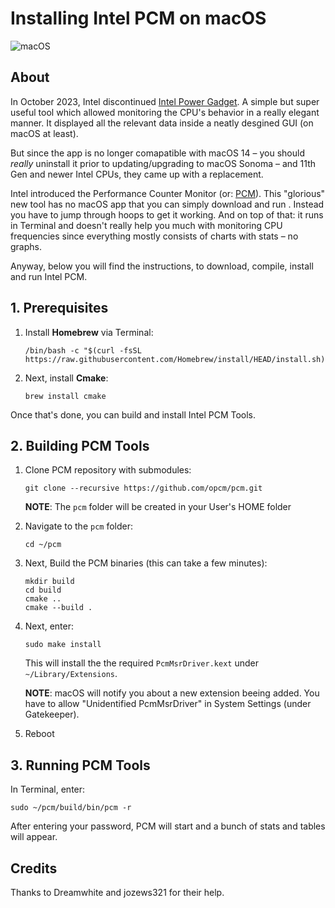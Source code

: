# Installing Intel PCM on macOS

![macOS](https://img.shields.io/badge/Requirements:-macOS_12+-default.svg)


## About
In October 2023, Intel discontinued [Intel Power Gadget](https://www.intel.com/content/www/us/en/developer/articles/tool/power-gadget.html). A simple but super useful tool which allowed monitoring the CPU's behavior in a really elegant manner. It displayed all the relevant data inside a neatly desgined GUI (on macOS at least).

But since the app is no longer comapatible with macOS 14 – you should *really* uninstall it prior to updating/upgrading to macOS Sonoma – and 11th Gen and newer Intel CPUs, they came up with a replacement.

Intel introduced the Performance Counter Monitor (or: [PCM](https://github.com/intel/pcm)). This "glorious" new tool has no macOS app that you can simply download and run . Instead you have to jump through hoops to get it working. And on top of that: it runs in Terminal and doesn't really help you much with monitoring CPU frequencies since everything mostly consists of charts with stats – no graphs.

Anyway, below you will find the instructions, to download, compile, install and run Intel PCM.

## 1. Prerequisites

1. Install **Homebrew** via Terminal: 

	```
	/bin/bash -c "$(curl -fsSL https://raw.githubusercontent.com/Homebrew/install/HEAD/install.sh)"
	```

2. Next, install **Cmake**: 
	
	```
	brew install cmake
	```

Once that's done, you can build and install Intel PCM Tools.

## 2. Building PCM Tools

1. Clone PCM repository with submodules:

	```
	git clone --recursive https://github.com/opcm/pcm.git
	```
	**NOTE**: The `pcm` folder will be created in your User's HOME folder 

2. Navigate to the `pcm` folder:

	```
	cd ~/pcm
	```

3. Next, Build the PCM binaries (this can take a few minutes):

	```
	mkdir build
	cd build
	cmake ..
	cmake --build .
	```

3. Next, enter:
	
	```
	sudo make install
	```
	
	This will install the the required `PcmMsrDriver.kext` under `~/Library/Extensions`.
	
	**NOTE**: macOS will notify you about a new extension beeing added. You have to allow "Unidentified PcmMsrDriver" in System Settings (under Gatekeeper).
	
4. Reboot

## 3. Running PCM Tools
In Terminal, enter:

```
sudo ~/pcm/build/bin/pcm -r
```

After entering your password, PCM will start and a bunch of stats and tables will appear.

## Credits
Thanks to Dreamwhite and jozews321 for their help.
